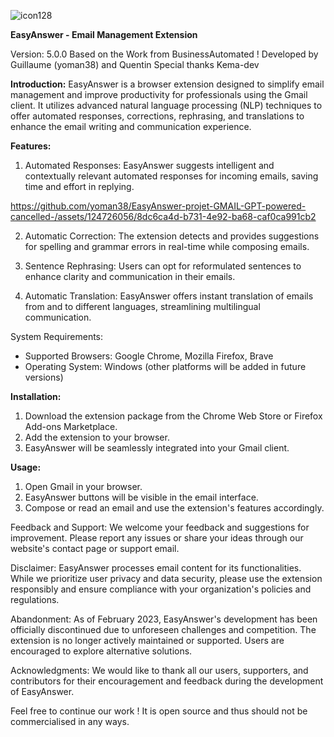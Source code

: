 ![icon128](https://github.com/yoman38/EasyAnswer-projet-GMAIL-GPT-powered-cancelled-/assets/124726056/61a271ef-0d35-4f20-b1eb-48e372d3ad86)


**EasyAnswer - Email Management Extension**

Version: 5.0.0
Based on the Work from BusinessAutomated !
Developed by Guillaume (yoman38) and Quentin 
Special thanks Kema-dev

**Introduction:**
EasyAnswer is a browser extension designed to simplify email management and improve productivity for professionals using the Gmail client. It utilizes advanced natural language processing (NLP) techniques to offer automated responses, corrections, rephrasing, and translations to enhance the email writing and communication experience.

**Features:**
1. Automated Responses: EasyAnswer suggests intelligent and contextually relevant automated responses for incoming emails, saving time and effort in replying.


https://github.com/yoman38/EasyAnswer-projet-GMAIL-GPT-powered-cancelled-/assets/124726056/8dc6ca4d-b731-4e92-ba68-caf0ca991cb2


2. Automatic Correction: The extension detects and provides suggestions for spelling and grammar errors in real-time while composing emails.

3. Sentence Rephrasing: Users can opt for reformulated sentences to enhance clarity and communication in their emails.

4. Automatic Translation: EasyAnswer offers instant translation of emails from and to different languages, streamlining multilingual communication.

System Requirements:
- Supported Browsers: Google Chrome, Mozilla Firefox, Brave
- Operating System: Windows (other platforms will be added in future versions)

**Installation:**
1. Download the extension package from the Chrome Web Store or Firefox Add-ons Marketplace.
2. Add the extension to your browser.
3. EasyAnswer will be seamlessly integrated into your Gmail client.

**Usage:**
1. Open Gmail in your browser.
2. EasyAnswer buttons will be visible in the email interface.
3. Compose or read an email and use the extension's features accordingly.

Feedback and Support:
We welcome your feedback and suggestions for improvement. Please report any issues or share your ideas through our website's contact page or support email.

Disclaimer:
EasyAnswer processes email content for its functionalities. While we prioritize user privacy and data security, please use the extension responsibly and ensure compliance with your organization's policies and regulations.

Abandonment:
As of February 2023, EasyAnswer's development has been officially discontinued due to unforeseen challenges and competition. The extension is no longer actively maintained or supported. Users are encouraged to explore alternative solutions.

Acknowledgments:
We would like to thank all our users, supporters, and contributors for their encouragement and feedback during the development of EasyAnswer.

Feel free to continue our work ! It is open source and thus should not be commercialised in any ways.

